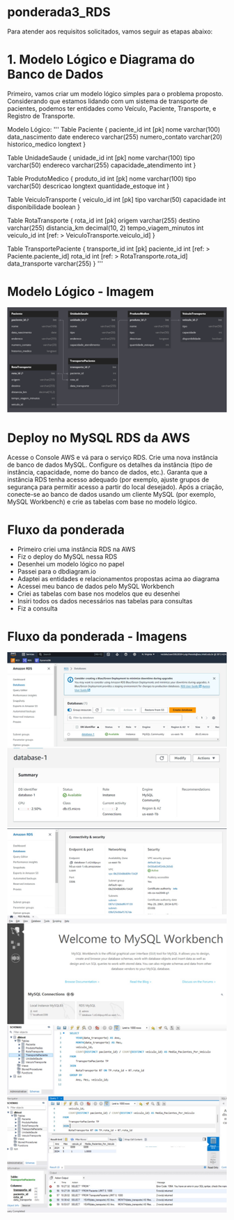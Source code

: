 # ponderada3_RDS

Para atender aos requisitos solicitados, vamos seguir as etapas abaixo:

# 1. Modelo Lógico e Diagrama do Banco de Dados
Primeiro, vamos criar um modelo lógico simples para o problema proposto. Considerando que estamos lidando com um sistema de transporte de pacientes, podemos ter entidades como Veículo, Paciente, Transporte, e Registro de Transporte.

Modelo Lógico:
'''
Table Paciente {
  paciente_id int [pk]
  nome varchar(100)
  data_nascimento date
  endereco varchar(255)
  numero_contato varchar(20)
  historico_medico longtext
}

Table UnidadeSaude {
  unidade_id int [pk]
  nome varchar(100)
  tipo varchar(50)
  endereco varchar(255)
  capacidade_atendimento int
}

Table ProdutoMedico {
  produto_id int [pk]
  nome varchar(100)
  tipo varchar(50)
  descricao longtext
  quantidade_estoque int
}

Table VeiculoTransporte {
  veiculo_id int [pk]
  tipo varchar(50)
  capacidade int
  disponibilidade boolean
}

Table RotaTransporte {
  rota_id int [pk]
  origem varchar(255)
  destino varchar(255)
  distancia_km decimal(10, 2)
  tempo_viagem_minutos int
  veiculo_id int [ref: > VeiculoTransporte.veiculo_id]
}

Table TransportePaciente {
  transporte_id int [pk]
  paciente_id int [ref: > Paciente.paciente_id]
  rota_id int [ref: > RotaTransporte.rota_id]
  data_transporte varchar(255)
}
'''
# Modelo Lógico - Imagem
![alt text](images/modelologico.png)

# Deploy no MySQL RDS da AWS
Acesse o Console AWS e vá para o serviço RDS.
Crie uma nova instância de banco de dados MySQL.
Configure os detalhes da instância (tipo de instância, capacidade, nome do banco de dados, etc.).
Garanta que a instância RDS tenha acesso adequado (por exemplo, ajuste grupos de segurança para permitir acesso a partir do local desejado).
Após a criação, conecte-se ao banco de dados usando um cliente MySQL (por exemplo, MySQL Workbench) e crie as tabelas com base no modelo lógico.

# Fluxo da ponderada
- Primeiro criei uma instância RDS na AWS
- Fiz o deploy do MySQL nessa RDS
- Desenhei um modelo lógico no papel
- Passei para o dbdiagram.io
- Adaptei as entidades e relacionamentos propostas acima ao diagrama
- Acessei meu banco de dados pelo MySQL Workbench
- Criei as tabelas com base nos modelos que eu desenhei
- Insiri todos os dados necessários nas tabelas para consultas
- Fiz a consulta

# Fluxo da ponderada - Imagens
![alt text](images/imaga1.jpg)
![alt text](images/imagee3.jpg)
![alt text](images/image2.jpg)
![alt text](images/image4.jpg)
![alt text](images/image5.jpg)
![alt text](images/image6.jpg)